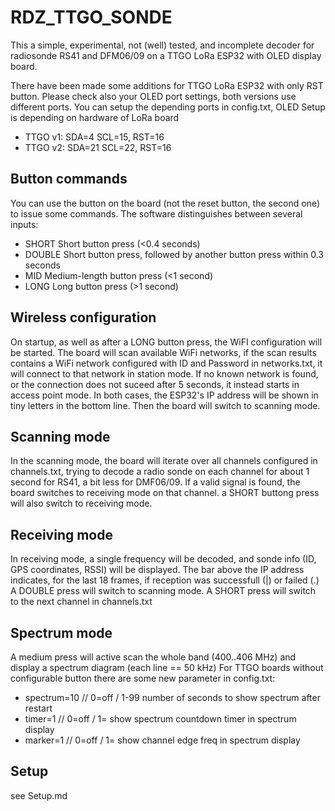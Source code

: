 RDZ_TTGO_SONDE
==============

This a simple, experimental, not (well) tested, and incomplete decoder for
radiosonde RS41 and DFM06/09 on a TTGO LoRa ESP32 with OLED display board.

There have been made some additions for TTGO LoRa ESP32 with only RST button.
Please check also your OLED port settings, both versions use different ports.
You can setup the depending ports in config.txt, OLED Setup is depending on hardware of LoRa board
-  TTGO v1:  SDA=4  SCL=15, RST=16 
-  TTGO v2:  SDA=21 SCL=22, RST=16

## Button commands
You can use the button on the board (not the reset button, the second one) to
issue some commands. The software distinguishes between several inputs:

- SHORT	Short button press (<0.4 seconds)
- DOUBLE  Short button press, followed by another button press within 0.3 seconds
- MID	Medium-length button press (<1 second)
- LONG	Long button press (>1 second)

## Wireless configuration

On startup, as well as after a LONG button press, the WiFI configuration will
be started.  The board will scan available WiFi networks, if the scan results
contains a WiFi network configured with ID and Password in networks.txt, it
will connect to that network in station mode. If no known network is found, or
the connection does not suceed after 5 seconds, it instead starts in access point
mode. In both cases, the ESP32's IP address will be shown in tiny letters in the
bottom line. Then the board will switch to scanning mode.

## Scanning mode

In the scanning mode, the board will iterate over all channels configured in
channels.txt, trying to decode a radio sonde on each channel for about 1 second
for RS41, a bit less for DMF06/09. If a valid signal is found, the board switches
to receiving mode on that channel.  a SHORT buttong press will also switch to
receiving mode.

## Receiving mode

In receiving mode, a single frequency will be decoded, and sonde info (ID, GPS
coordinates, RSSI) will be displayed. The bar above the IP address indicates,
for the last 18 frames, if reception was successfull (|) or failed (.) 
A DOUBLE press will switch to scanning mode.
A SHORT press will switch to the next channel in channels.txt

## Spectrum mode

A medium press will active scan the whole band (400..406 MHz) and display a
spectrum diagram (each line == 50 kHz)
For TTGO boards without configurable button there are some new parameter in config.txt:
- spectrum=10       // 0=off / 1-99 number of seconds to show spectrum after restart
- timer=1           // 0=off / 1= show spectrum countdown timer in spectrum display
- marker=1          // 0=off / 1= show channel edge freq in spectrum display

## Setup

see Setup.md

